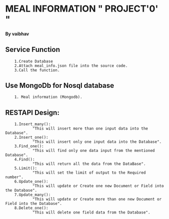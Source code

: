 # MEAL INFORMATION " PROJECT'0' "
#### By vaibhav
## Service Function
		1.Create Database
		2.Attach meal_info.json file into the source code.
		3.Call the function.
## Use MongoDb for Nosql database
		1. Meal information (Mongodb).
## RESTAPI Design:
		1.Insert_many():
				"This will insert more than one input data into the Database".
		2.Insert_one():
				"This will insert only one input data into the Database".
		3.Find_one():
				"This will find only one data input from the mentioned Database".
		4.Find():
				"This will return all the data from the DataBase".
		5.Limit():
				"This will set the limit of output to the Required number".
		6.Update_one():
				"This will update or Create one new Document or Field into the Database".
		7.Update_many():
				"This will update or Create more than one new Document or Field into the Database".
		8.Delete_one():
				"This will delete one field data from the Database".
				
